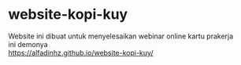 # website-kopi-kuy
Website ini dibuat untuk menyelesaikan webinar online kartu prakerja<br>
ini demonya<br>
https://alfadinhz.github.io/website-kopi-kuy/
